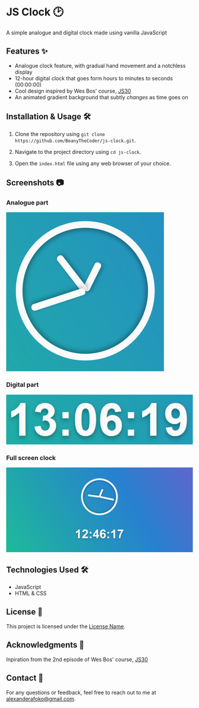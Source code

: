 # JS Clock 🕑

A simple analogue and digital clock made using vanilla JavaScript

## Features ✨

- Analogue clock feature, with gradual hand movement and a notchless display
- 12-hour digital clock that goes form hours to minutes to seconds (00:00:00)
- Cool design inspired by Wes Bos' course, [JS30](https://javascript30.com/)
- An animated gradient background that subtly _changes_ as time goes on

## Installation & Usage 🛠️

1. Clone the repository using `git clone https://github.com/BeanyTheCoder/js-clock.git`.

2. Navigate to the project directory using `cd js-clock`.
3. Open the `index.html` file using any web browser of your choice.

## Screenshots 📷

### Analogue part

![analogue part](image-1.png)

### Digital part

![digital part](image-2.png)

### Full screen clock

![full screen image of the clock](image.png)

## Technologies Used 🛠️

- JavaScript
- HTML & CSS

## License 📝

This project is licensed under the [License Name](link-to-license-file).

## Acknowledgments 🙏

Inpiration from the 2nd episode of Wes Bos' course, [JS30](https://javascript30.com/)

## Contact 📧

For any questions or feedback, feel free to reach out to me at alexanderafoko@gmail.com.
